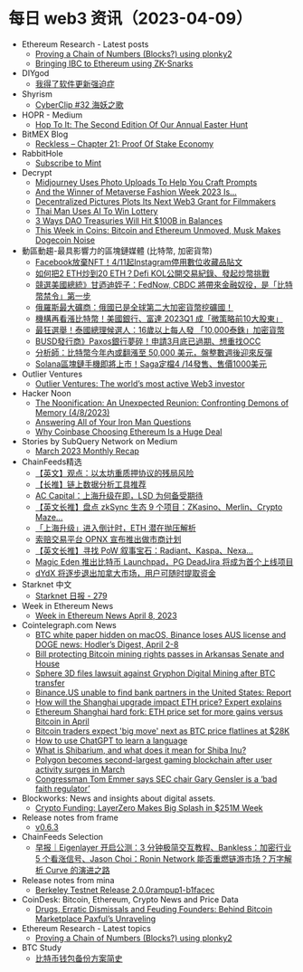 # 每日 web3 资讯（2023-04-09）

- Ethereum Research - Latest posts
  - [Proving a Chain of Numbers (Blocks?) using plonky2](https://ethresear.ch/t/proving-a-chain-of-numbers-blocks-using-plonky2/15246/1)
  - [Bringing IBC to Ethereum using ZK-Snarks](https://ethresear.ch/t/bringing-ibc-to-ethereum-using-zk-snarks/13634/22)
- DIYgod
  - [我得了软件更新强迫症](https://diygod.xlog.app/software-update)
- Shyrism
  - [CyberClip #32 海妖之歌](https://shyrz.me/cyberclip-32-siren-song/)
- HOPR - Medium
  - [Hop To It: The Second Edition Of Our Annual Easter Hunt](https://medium.com/hoprnet/hop-to-it-the-second-edition-of-our-annual-easter-hunt-af062889f516?source=rss----e2d690217e99---4)
- BitMEX Blog
  - [Reckless – Chapter 21: Proof Of Stake Economy](https://blog.bitmex.com/reckless-chapter-21/)
- RabbitHole
  - [Subscribe to Mint](https://rabbithole.mirror.xyz/0-GA4d0_wmLQRkFIAD2SvsN070Uu0DOZASW6MvKDVMM)
- Decrypt
  - [Midjourney Uses Photo Uploads To Help You Craft Prompts](https://decrypt.co/125746/midjourney-uses-photo-uploads-to-help-you-craft-prompts)
  - [And the Winner of Metaverse Fashion Week 2023 Is...](https://decrypt.co/125737/winner-decentraland-metaverse-fashion-week-2023)
  - [Decentralized Pictures Plots Its Next Web3 Grant for Filmmakers](https://decrypt.co/videos/live-events/WlVsgaOs/decentralized-pictures-plots-its-next-web3-grant-for-filmmakers)
  - [Thai Man Uses AI To Win Lottery](https://decrypt.co/125765/thai-man-uses-ai-to-win-lottery)
  - [3 Ways DAO Treasuries Will Hit $100B in Balances](https://decrypt.co/125709/dao-treasuries-hit-25-billion-what-comes-next)
  - [This Week in Coins: Bitcoin and Ethereum Unmoved, Musk Makes Dogecoin Noise](https://decrypt.co/125762/bitcoin-ethereum-shanghai-dogecoin-makes-noise)
- 動區動趨-最具影響力的區塊鏈媒體 (比特幣, 加密貨幣)
  - [Facebook放棄NFT！4/11起Instagram停用數位收藏品貼文](https://www.blocktempo.com/facebook-and-instagram-will-stop-supporting-nft-on-april-11/)
  - [如何把2 ETH炒到20 ETH？Defi KOL公開交易紀錄、發起炒幣挑戰](https://www.blocktempo.com/defi-researcher-louis-cooper-launched-2-to-20-eth-challenge/)
  - [競選美國總統》甘迺迪姪子：FedNow, CBDC 將帶來金融奴役，是「比特幣禁令」第一步](https://www.blocktempo.com/rfkjr-said-cbdcs-grease-the-slippery-slope-to-financial-slavery-and-political-tyranny/)
  - [俄羅斯最大礦商：俄國已是全球第二大加密貨幣挖礦國！](https://www.blocktempo.com/bitriver-says-russia-is-worlds-second-largest-crypto-miner/)
  - [機構再看漲比特幣！美國銀行、富達 2023Q1 成「微策略前10大股東」](https://www.blocktempo.com/bank-of-america-and-fidelity-became-top-10-share-holders-of-microstrategy/)
  - [最狂選舉！泰國總理候選人：16歲以上每人發 「10,000泰銖」加密貨幣](https://www.blocktempo.com/pheu-thai-party-candidate-proposed-to-airdrop-widely-10000-baht-in-crypto/)
  - [BUSD發行商》Paxos銀行夢碎！申請3月底已過期、想重找OCC](https://www.blocktempo.com/paxoss-national-banking-charter-application-expired-at-the-end-of-march/)
  - [分析師：比特幣今年內或翻漲至 50,000 美元，盤整數週後迎來反彈](https://www.blocktempo.com/current-pa-on-btc-looks-very-identical-to-2013-bear-market-bottom/)
  - [Solana區塊鏈手機即將上市！Saga定檔4 /14發售、售價1000美元](https://www.blocktempo.com/saga-is-scheduled-to-be-released-on-april-14/)
- Outlier Ventures
  - [Outlier Ventures: The world’s most active Web3 investor](https://outlierventures.io/outlier-ventures-the-worlds-most-active-web3-investor/)
- Hacker Noon
  - [The Noonification: An Unexpected Reunion: Confronting Demons of Memory (4/8/2023)](https://hackernoon.com/4-8-2023-noonification?source=rss)
  - [Answering All of Your Iron Man Questions](https://hackernoon.com/answering-all-of-your-iron-man-questions?source=rss)
  - [Why Coinbase Choosing Ethereum Is a Huge Deal](https://hackernoon.com/why-coinbase-choosing-ethereum-is-a-huge-deal?source=rss)
- Stories by SubQuery Network on Medium
  - [March 2023 Monthly Recap](https://subquery.medium.com/march-2023-monthly-recap-291e12b52061?source=rss-363112002081------2)
- ChainFeeds精选
  - [【英文】观点：以太坊重质押协议的残局风险](https://dataalways.substack.com/p/endgame-perils-of-restaking)
  - [【长推】链上数据分析工具推荐](https://twitter.com/BitcoinEmber/status/1644271709640605698)
  - [AC Capital：上海升级在即，LSD 为何备受期待](https://mp.weixin.qq.com/s/3ifz-p3LdcsnYGC_1XFLBQ)
  - [【英文长推】盘点 zkSync 生态 9 个项目：ZKasino、Merlin、Crypto Maze…](https://twitter.com/thehiddenmaze/status/1644408316087398400)
  - [「上海升级」进入倒计时，ETH 潜在抛压解析](https://medium.com/@EbunkerChinese/上海升级-进入倒计时-eth潜在抛压解析-b1621d73d098)
  - [索赔交易平台 OPNX 宣布推出做市商计划](https://support.opnx.com/en/articles/7235394-market-maker-program)
  - [【英文长推】寻找 PoW 叙事宝石：Radiant、Kaspa、Nexa…](https://twitter.com/fitforcrypto_/status/1642875587302653956)
  - [Magic Eden 推出比特币 Launchpad，PG DeadJira 将成为首个上线项目](https://twitter.com/MagicEden/status/1644435854470029314)
  - [dYdX 将逐步退出加拿大市场，用户可随时提取资金](https://dydx.exchange/blog/canada-wind-down)
- Starknet 中文
  - [Starknet 日报 - 279](https://starknetzh.substack.com/p/starknet-279)
- Week in Ethereum News
  - [Week in Ethereum News  April 8, 2023](https://weekinethereumnews.com/week-in-ethereum-news-april-8-2023/)
- Cointelegraph.com News
  - [BTC white paper hidden on macOS, Binance loses AUS license and DOGE news: Hodler’s Digest, April 2-8](https://cointelegraph.com/magazine/btc-white-paper-hidden-macos-binance-loses-aus-license-doge-news-hodlers-digest-april-2-8/)
  - [Bill protecting Bitcoin mining rights passes in Arkansas Senate and House](https://cointelegraph.com/news/bill-protecting-bitcoin-mining-rights-passes-in-arkansas-senate-and-house)
  - [Sphere 3D files lawsuit against Gryphon Digital Mining after BTC transfer](https://cointelegraph.com/news/sphere-3d-files-lawsuit-against-gryphon-digital-mining-after-btc-transfer)
  - [Binance.US unable to find bank partners in the United States: Report](https://cointelegraph.com/news/binance-us-unable-to-find-bank-partners-in-the-united-states-report)
  - [How will the Shanghai upgrade impact ETH price? Expert explains](https://cointelegraph.com/news/how-will-the-shanghai-upgrade-impact-eth-price-expert-explains)
  - [Ethereum Shanghai hard fork: ETH price set for more gains versus Bitcoin in April](https://cointelegraph.com/news/ethereum-shanghai-hard-fork-eth-price-set-for-more-gains-versus-bitcoin-in-april)
  - [Bitcoin traders expect 'big move' next as BTC price flatlines at $28K](https://cointelegraph.com/news/bitcoin-traders-expect-big-move-next-as-btc-price-flatlines-at-28k)
  - [How to use ChatGPT to learn a language](https://cointelegraph.com/news/how-to-use-chatgpt-to-learn-a-language)
  - [What is Shibarium, and what does it mean for Shiba Inu?](https://cointelegraph.com/explained/what-is-shibarium-and-what-does-it-mean-for-shiba-inu)
  - [Polygon becomes second-largest gaming blockchain after user activity surges in March](https://cointelegraph.com/news/polygon-becomes-second-largest-gaming-blockchain-after-user-activity-surges-in-march)
  - [Congressman Tom Emmer says SEC chair Gary Gensler is a ‘bad faith regulator’](https://cointelegraph.com/news/congressman-tom-emmer-says-sec-chair-gary-gensler-is-a-bad-faith-regulator)
- Blockworks: News and insights about digital assets.
  - [Crypto Funding: LayerZero Makes Big Splash in $251M Week](https://blockworks.co/news/layerzero-splashes-251m-week)
- Release notes from frame
  - [v0.6.3](https://github.com/floating/frame/releases/tag/v0.6.3)
- ChainFeeds Selection
  - [早报｜Eigenlayer 开启公测：3 分钟极简交互教程、Bankless：加密行业 5 个看涨信号、Jason Choi：Ronin Network 能否重燃链游市场？万字解析 Curve 的演进之路](https://chainfeeds.substack.com/p/eigenlayer-3-bankless-5-jason-choironin)
- Release notes from mina
  - [Berkeley Testnet Release 2.0.0rampup1-b1facec](https://github.com/MinaProtocol/mina/releases/tag/2.0.0rampup1-b1facec)
- CoinDesk: Bitcoin, Ethereum, Crypto News and Price Data
  - [Drugs, Erratic Dismissals and Feuding Founders: Behind Bitcoin Marketplace Paxful’s Unraveling](https://www.coindesk.com/tech/2023/04/08/drugs-erratic-dismissals-and-feuding-founders-behind-bitcoin-marketplace-paxfuls-unraveling/?utm_medium=referral&utm_source=rss&utm_campaign=headlines)
- Ethereum Research - Latest topics
  - [Proving a Chain of Numbers (Blocks?) using plonky2](https://ethresear.ch/t/proving-a-chain-of-numbers-blocks-using-plonky2/15246)
- BTC Study
  - [比特币钱包备份方案简史](https://www.btcstudy.org/2023/04/08/state-of-the-art-for-bitcoin-wallet-backups/)
